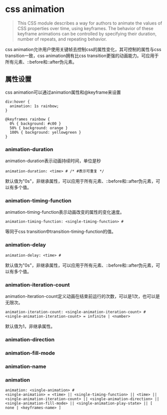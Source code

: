 # css animation
>This CSS module describes a way for authors to animate the values of CSS properties over time, using keyframes. The behavior of these keyframe animations can be controlled by specifying their duration, number of repeats, and repeating behavior.

css animation允许用户使用关键帧去控制css的属性变化，其可控制的属性与css transition一致，css animation拥有比css transition更强的动画能力。可应用于所有元素、::before和::after伪元素。

## 属性设置
css animation可以通过animation属性和@keyframe来设置
```
div:hover {
  animation: 1s rainbow;
}

@keyframes rainbow {
  0% { background: #c00 }
  50% { background: orange }
  100% { background: yellowgreen }
}
```

### animation-duration
animation-duration表示动画持续时间，单位是秒
```
animation-duration: <time> # /* #表示可重复 */
```
默认值为"0s"，非继承属性，可以应用于所有元素、::before和::after伪元素，可以有多个值。


### animation-timing-function
animation-timing-function表示动画改变的属性的变化速度。
```
animation-timing-function: <single-timing-function> #
```
<single-timing-function>等同于css transition中transition-timing-function的值。

### animation-delay
```
animation-delay: <time> #
```
默认值为"0s"，非继承属性，可以应用于所有元素、::before和::after伪元素，可以有多个值。


### animation-iteration-count
animation-iteration-count定义动画在结束前运行的次数，可以是1次，也可以是无限次。
```
animation-iteration-count: <single-animation-iteration-count> #
<single-animation-iteration-count> = infinite | <number>
```
默认值为1，非继承属性。

### animation-direction

### animation-fill-mode

### animation-name


### animation
```
animation: <single-animation> #
<single-animation> = <time> || <single-timing-function> || <time> || <single-animation-iteration-count> || <single-animation-direction> || <single-animation-fill-mode> || <single-animation-play-state> || [ none | <keyframes-name> ]
```

